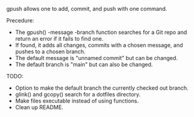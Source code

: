 gpush allows one to add, commit, and push with one command.

Precedure:
- The gpush() -message -branch function searches for a Git repo and return an error if it fails to find one.
- If found, it adds all changes, commits with a chosen message, and pushes to a chosen branch.
- The default message is "unnamed commit" but can be changed.
- The default branch is "main" but can also be changed.

TODO:
- Option to make the default branch the currently checked out branch.
- glink() and gcopy() search for a dotfiles directory.
- Make files executable instead of using functions.
- Clean up README.

